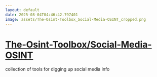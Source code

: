 ```yaml
---
layout: default
date: 2025-08-04T04:46:42.797401
image: assets/The-Osint-Toolbox_Social-Media-OSINT_cropped.png
---
```


# [The-Osint-Toolbox/Social-Media-OSINT](https://github.com/The-Osint-Toolbox/Social-Media-OSINT)

collection of tools for digging up social media info
